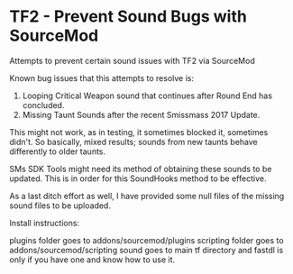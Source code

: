# TF2 - Prevent Sound Bugs with SourceMod
Attempts to prevent certain sound issues with TF2 via SourceMod

Known bug issues that this attempts to resolve is:

1. Looping Critical Weapon sound that continues after Round End has concluded.
2. Missing Taunt Sounds after the recent Smissmass 2017 Update.

This might not work, as in testing, it sometimes blocked it, sometimes didn't.
So basically, mixed results; sounds from new taunts behave differently to older taunts.

SMs SDK Tools might need its method of obtaining these sounds to be updated.
This is in order for this SoundHooks method to be effective.

As a last ditch effort as well, I have provided some null files of the missing sound files to be uploaded.

Install instructions:

plugins folder goes to addons/sourcemod/plugins
scripting folder goes to addons/sourcemod/scripting
sound goes to main tf directory
and fastdl is only if you have one and know how to use it.
